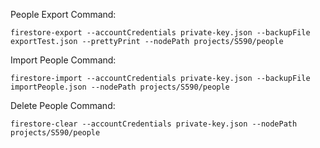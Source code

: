People Export Command:
```
firestore-export --accountCredentials private-key.json --backupFile exportTest.json --prettyPrint --nodePath projects/S590/people
```

Import People Command: 
```
firestore-import --accountCredentials private-key.json --backupFile importPeople.json --nodePath projects/S590/people
```

Delete People Command:
```
firestore-clear --accountCredentials private-key.json --nodePath projects/S590/people
```